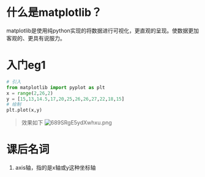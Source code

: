 # 什么是matplotlib？
matplotlib是使用纯python实现的将数据进行可视化，更直观的呈现。使数据更加客观的、更具有说服力。

# 入门eg1
```python
# 引入
from matplotlib import pyplot as plt
x = range(2,26,2)
y = [15,13,14.5,17,20,25,26,26,27,22,18,15]
# 绘制
plt.plot(x,y)
```
> 效果如下
![689SRgE5ydXwhxu.png](https://s2.loli.net/2024/07/25/689SRgE5ydXwhxu.png)

# 课后名词
1. axis轴，指的是x轴或y这种坐标轴
